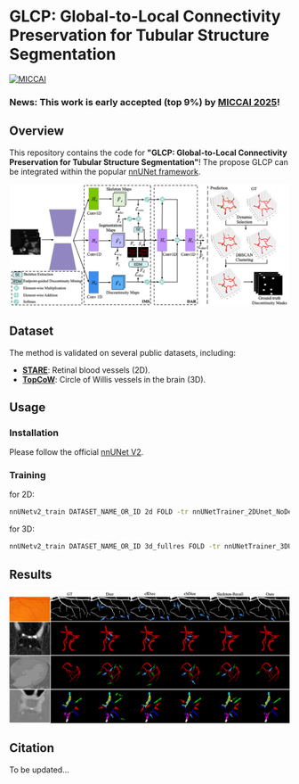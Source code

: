 # GLCP: Global-to-Local Connectivity Preservation for Tubular Structure Segmentation
[![MICCAI](https://img.shields.io/badge/MICCAI-Target_Conference-blue.svg)](https://miccai.org/)

### News: This work is early accepted  (top 9%) by [MICCAI 2025](https://conferences.miccai.org/2025/en/default.asp)!
## Overview

This repository contains the code for **"GLCP: Global-to-Local Connectivity Preservation for Tubular Structure Segmentation"**! The propose GLCP can be integrated within the popular [nnUNet framework](https://github.com/MIC-DKFZ/nnUNet).

![Overview](./img/framework.png)

## Dataset
The method is validated on several public datasets, including:

- [**STARE**](https://cecas.clemson.edu/~ahoover/stare/): Retinal blood vessels (2D).
- [**TopCoW**](https://topcow23.grand-challenge.org/): Circle of Willis vessels in the brain (3D).


## Usage
### Installation

Please follow  the official [nnUNet V2](https://github.com/MIC-DKFZ/nnUNet).

### Training

for 2D:
```bash
nnUNetv2_train DATASET_NAME_OR_ID 2d FOLD -tr nnUNetTrainer_2DUnet_NoDeepSupervision_CE_DC_crit_ske_refine
```

for 3D:
```bash
nnUNetv2_train DATASET_NAME_OR_ID 3d_fullres FOLD -tr nnUNetTrainer_3DUnet_NoDeepSupervision_CE_DC_crit_ske_refine
```
## Results
![result](./img/vis_results.png)

## Citation
To be updated...
